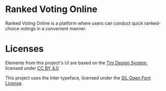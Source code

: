 # Ranked Voting Online

Ranked Voting Online is a platform where users can conduct quick ranked-choice votings in a convenient manner.

# Licenses

Elements from this project's UI are based on the [Tini Design System](https://www.figma.com/community/file/958198956095698455/tini-design-system), licensed under [CC BY 4.0](https://creativecommons.org/licenses/by/4.0/)

This project uses the Inter typeface, licensed under the [SIL Open Font License](/public/open_font_license.txt).
